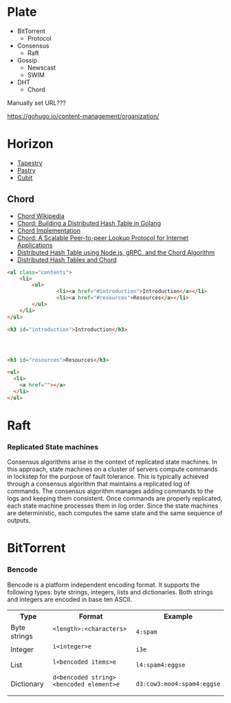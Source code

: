 

# Plate

- BitTorrent
  - Protocol
- Consensus
  - Raft
- Gossip
  - Newscast
  - SWIM
- DHT
  - Chord


Manually set URL???

https://gohugo.io/content-management/organization/


# Horizon

- [Tapestry](https://sites.cs.ucsb.edu/~ravenben/publications/CSD-01-1141.pdf)
- [Pastry](https://www.microsoft.com/en-us/research/wp-content/uploads/2001/11/pastry.pdf)
- [Cubit](http://www.cs.cornell.edu/~bwong/Cubit/)




## Chord

- [Chord Wikipedia](https://en.wikipedia.org/wiki/Chord_(peer-to-peer))
- [Chord: Building a Distributed Hash Table in Golang](https://medium.com/techlog/chord-building-a-dht-distributed-hash-table-in-golang-67c3ce17417b)
- [Chord Implementation](https://github.com/arriqaaq/chord)
- [Chord: A Scalable Peer-to-peer Lookup Protocol for Internet Applications](https://pdos.csail.mit.edu/papers/ton:chord/paper-ton.pdf)
- [Distributed Hash Table using Node.js, gRPC, and the Chord Algorithm](https://www.youtube.com/watch?v=rhch2dZFcdM)
- [Distributed Hash Tables and Chord](http://web.mit.edu/6.829/www/currentsemester/materials/chord.pdf)



```html
<ul class="contents">
	<li>
		<ul>
				<li><a href="#introduction">Introduction</a></li>
				<li><a href="#resources">Resources</a></li>
		</ul>
	</li>
</ul>

<h3 id="introduction">Introduction</h3>




<h3 id="resources">Resources</h3>

<ul>
  <li>
    <a href=""></a>
  </li>
</ul>
```


# Raft


<h3 id="introduction">Replicated State machines</h3>

<p>
  Consensus algorithms arise in the context of replicated state machines. In this approach, state machines on a cluster of servers compute commands in lockstep for the purpose of fault tolerance. This is typically achieved through a consensus algorithm that maintains a replicated log of commands. The consensus algorithm manages adding commands to the logs and keeping them consistent. Once commands are properly replicated, each state machine processes them in log order. Since the state machines are deterministic, each computes the same state and the same sequence of outputs.
</p>



# BitTorrent

<h3 id="introduction">Bencode</h3>

<p>
  Bencode is a platform independent encoding format. It supports the following types: byte strings, integers, lists and dictionaries. Both strings and integers are encoded in base ten ASCII.
</p>

<table style="width:100%">
  <tr>
    <th>
      Type
    </th>
    <th>
      Format
    </th>
    <th>
      Example
    </th>
  </tr>
  <tr>
    <td>
      Byte strings
    </td>
    <td>
      <code>&lt;length&gt;:&lt;characters&gt;<code>
    </td>
    <td>
      <code>4:spam</code>
    </td>
  </tr>
  <tr>
    <td>
      Integer
    </td>
    <td>
      <code>i&lt;integer&gt;e<code>
    </td>
    <td>
      <code>i3e</code>
    </td>
  </tr>
  <tr>
    <td>
      List
    </td>
    <td>
      <code>l&lt;bencoded items&gt;e<code>
    </td>
    <td>
      <code>l4:spam4:eggse</code>
    </td>
  </tr>
  <tr>
    <td>
      Dictionary
    </td>
    <td>
      <code>d&lt;bencoded string&gt;&lt;bencoded element&gt;e<code>
    </td>
    <td>
      <code>d3:cow3:moo4:spam4:eggse</code>
    </td>
  </tr>
</table>


